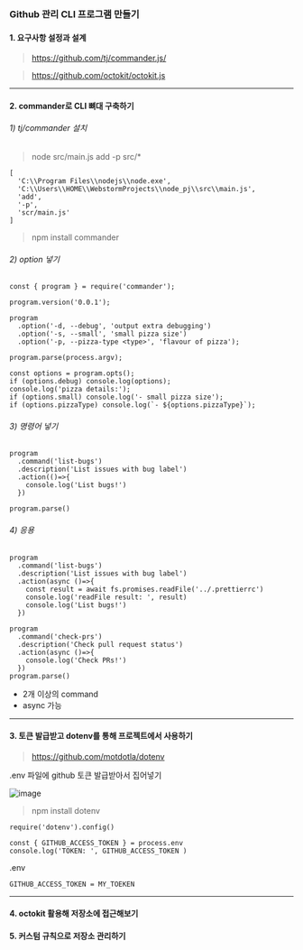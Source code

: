 ### Github 관리 CLI 프로그램 만들기

#### 1. 요구사항 설정과 설계

> https://github.com/tj/commander.js/

> https://github.com/octokit/octokit.js

---

#### 2. commander로 CLI 뼈대 구축하기

###### 1) tj/commander 설치

> node src/main.js add -p src/*

```
[
  'C:\\Program Files\\nodejs\\node.exe',
  'C:\\Users\\HOME\\WebstormProjects\\node_pj\\src\\main.js',
  'add',
  '-p',
  'scr/main.js'
]

```

> npm install commander

###### 2) option 넣기

```node
const { program } = require('commander');

program.version('0.0.1');
```

```node
program
  .option('-d, --debug', 'output extra debugging')
  .option('-s, --small', 'small pizza size')
  .option('-p, --pizza-type <type>', 'flavour of pizza');

program.parse(process.argv);

const options = program.opts();
if (options.debug) console.log(options);
console.log('pizza details:');
if (options.small) console.log('- small pizza size');
if (options.pizzaType) console.log(`- ${options.pizzaType}`);
```

###### 3) 명령어 넣기

```node
program
  .command('list-bugs')
  .description('List issues with bug label')
  .action(()=>{
    console.log('List bugs!')
  })

program.parse()
```

###### 4) 응용

```node
program
  .command('list-bugs')
  .description('List issues with bug label')
  .action(async ()=>{
    const result = await fs.promises.readFile('../.prettierrc')
    console.log('readFile result: ', result)
    console.log('List bugs!')
  })

program
  .command('check-prs')
  .description('Check pull request status')
  .action(async ()=>{
    console.log('Check PRs!')
  })
program.parse()
```
- 2개 이상의 command
- async 가능

---

#### 3. 토큰 발급받고 dotenv를 통해 프로젝트에서 사용하기

> https://github.com/motdotla/dotenv

.env 파일에 github 토큰 발급받아서 집어넣기

![image](https://user-images.githubusercontent.com/69338643/130387730-3d9b0d10-203c-4cdd-9e6b-f5813b5d044b.png)

> npm install dotenv

```node
require('dotenv').config()

const { GITHUB_ACCESS_TOKEN } = process.env
console.log('TOKEN: ', GITHUB_ACCESS_TOKEN )

```

.env
```
GITHUB_ACCESS_TOKEN = MY_TOEKEN
```

---

#### 4. octokit 활용해 저장소에 접근해보기



#### 5. 커스텀 규칙으로 저장소 관리하기 
